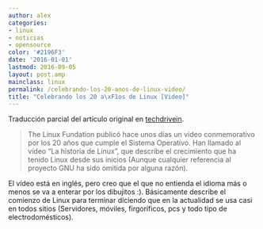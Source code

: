 ```yaml
---
author: alex
categories:
- linux
- noticias
- opensource
color: '#2196F3'
date: '2016-01-01'
lastmod: 2016-09-05
layout: post.amp
mainclass: linux
permalink: /celebrando-los-20-anos-de-linux-video/
title: "Celebrando los 20 a\xF1os de Linux [Video]"
---
```


Traducción parcial del artículo original en [techdrivein][1].

> The Linux Fundation publicó hace unos días un vídeo conmemorativo por los 20 años que cumple el Sistema Operatívo. Han llamado al vídeo “La historia de Linux”, que describe el crecimiento que ha tenido Linux desde sus inicios (Aunque cualquier referencia al proyecto GNU ha sido omitida por alguna razón).

<!--more--><!--ad-->

El vídeo está en inglés, pero creo que el que no entienda el idioma más o menos se va a enterar por los dibujitos :). Básicamente describe el comienzo de Linux para terminar diciendo que en la actualidad se usa casi en todos sitios (Servidores, móviles, firgoríficos, pcs y todo tipo de electrodomésticos).

 [1]: http://www.techdrivein.com/2011/04/celebrating-20-years-of-linuxvideo.html